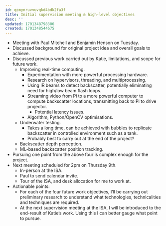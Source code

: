 ```yaml
---
id: qcmynruvvuvqkd4bdk2fa3f
title: Initial supervision meeting & high-level objectives
desc: ''
updated: 1701348798306
created: 1701348544675
---
```


* Meeting with Paul Mitchell and Benjamin Henson on Tuesday.
* Discussed background for original project idea and overall goals to achieve.
* Discussed previous work carried out by Katie, limitations, and scope for future work.
  * Improving real-time computing.
    * Experimentation with more powerful processing hardware.
    * Research on hypervisors, threading, and multiprocessing.
    * Using IR beams to detect backscatter, potentially eliminating need for high/low beam flash loops.
    * Streaming video from Pi to a more powerful computer to compute backscatter locations, transmitting back to Pi to drive projector.
      * Potential latency issues.
    * Algorithm, Python/OpenCV optimisations.
  * Underwater testing.
    * Takes a long time, can be achieved with bubbles to replicate backscatter in controlled environment such as a tank.
    * Probably best to carry out at the end of the project?
  * Backscatter depth perception.
  * ML-based backscatter position tracking.
* Pursuing one point from the above four is complex enough for the project.
* Next meeting scheduled for 2pm on Thursday 9th.
  * In-person at the ISA.
  * Paul to send calendar invite.
  * Tour of the ISA, and desk allocation for me to work at.
* Actionable points:
  * For each of the four future work objectives, I’ll be carrying out preliminary research to understand what technologies, technicalities and techniques are required.
  * At the next supervision meeting at the ISA, I will be introduced to the end-result of Katie’s work. Using this I can better gauge what point to pursue.
